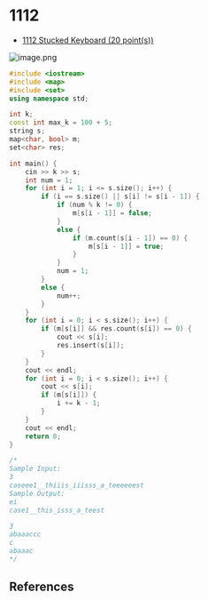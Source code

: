 # 1112

- [1112 Stucked Keyboard (20 point(s))](https://pintia.cn/problem-sets/994805342720868352/problems/994805357933608960)

![image.png](https://i.loli.net/2019/09/01/85N7qMODRaW4j9L.png)

```c++
#include <iostream>
#include <map>
#include <set>
using namespace std;

int k;
const int max_k = 100 + 5;
string s;
map<char, bool> m;
set<char> res;

int main() {
	cin >> k >> s;
	int num = 1;
	for (int i = 1; i <= s.size(); i++) {
		if (i == s.size() || s[i] != s[i - 1]) {
			if (num % k != 0) {
				m[s[i - 1]] = false;
			}
			else {
				if (m.count(s[i - 1]) == 0) {
					m[s[i - 1]] = true;
				}
			}
			num = 1;
		}
		else {
			num++;
		}
	}
	for (int i = 0; i < s.size(); i++) {
		if (m[s[i]] && res.count(s[i]) == 0) {
			cout << s[i];
			res.insert(s[i]);
		}
	}
	cout << endl;
	for (int i = 0; i < s.size(); i++) {
		cout << s[i];
		if (m[s[i]]) {
			i += k - 1;
		}
	}
	cout << endl;
	return 0;
}

/*
Sample Input:
3
caseee1__thiiis_iiisss_a_teeeeeest
Sample Output:
ei
case1__this_isss_a_teest

3
abaaaccc
c
abaaac
*/

```

## References

